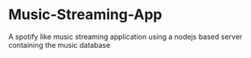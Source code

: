 # Music-Streaming-App
A spotify like music streaming application  using a nodejs based server containing the music database
